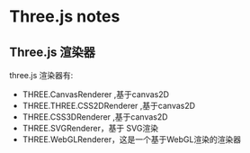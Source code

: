 # Three.js notes  



## Three.js 渲染器


three.js 渲染器有:

- THREE.CanvasRenderer ,基于canvas2D
- THREE.THREE.CSS2DRenderer ,基于canvas2D
- THREE.CSS3DRenderer ,基于canvas2D
- THREE.SVGRenderer，基于 SVG渲染 
- THREE.WebGLRenderer，这是一个基于WebGL渲染的渲染器

